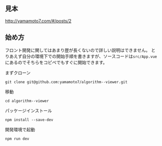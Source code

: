 ## 見本

http://yamamoto7.com/#/posts/2

## 始め方
フロント開発に関してはあまり歴が長くないので詳しい説明はできません。
とりあえず自分の環境下での開始手順を書きますが、ソースコードは`src/App.vue`にあるのでそちらをコピペでもすぐに開始できます。

まずクローン

`git clone git@github.com:yamamoto7/algorithm--viewer.git`

移動

`cd algorithm--viewer`

パッケージインストール

`npm install --save-dev`

開発環境で起動

`npm run dev`
